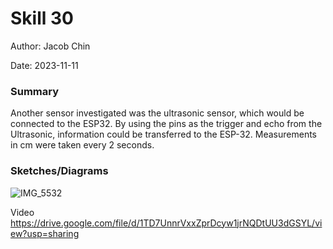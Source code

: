 #  Skill 30

Author: Jacob Chin

Date: 2023-11-11

### Summary
Another sensor investigated was the ultrasonic sensor, which would be connected to the ESP32. By using the pins as the trigger and echo from the Ultrasonic, information could be transferred to the ESP-32. Measurements in cm were taken every 2 seconds.

### Sketches/Diagrams

![IMG_5532](https://github.com/BU-EC444/Chin-Jacob/assets/108195485/96117105-2e86-472a-aec9-4f87334f9e57)

Video
https://drive.google.com/file/d/1TD7UnnrVxxZprDcyw1jrNQDtUU3dGSYL/view?usp=sharing
